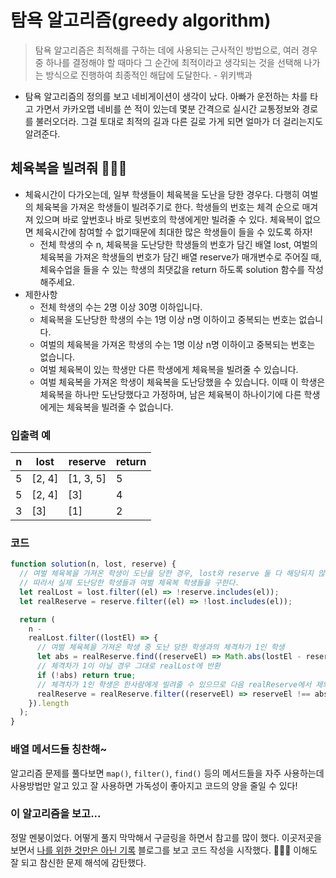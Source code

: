 # 탐욕 알고리즘(greedy algorithm)

> 탐욕 알고리즘은 최적해를 구하는 데에 사용되는 근사적인 방법으로, 여러 경우 중 하나를 결정해야 할 때마다 그 순간에 최적이라고 생각되는 것을 선택해 나가는 방식으로 진행하여 최종적인 해답에 도달한다. - 위키백과

- 탐욕 알고리즘의 정의를 보고 네비게이션이 생각이 났다. 아빠가 운전하는 차를 타고 가면서 카카오맵 네비를 쓴 적이 있는데 몇분 간격으로 실시간 교통정보와 경로를 불러오더라. 그걸 토대로 최적의 길과 다른 길로 가게 되면 얼마가 더 걸리는지도 알려준다.

## 체육복을 빌려줘 🏃🏻‍♂️

- 체육시간이 다가오는데, 일부 학생들이 체육복을 도난을 당한 경우다. 다행히 여벌의 체육복을 가져온 학생들이 빌려주기로 한다. 학생들의 번호는 체격 순으로 매겨져 있으며 바로 앞번호나 바로 뒷번호의 학생에게만 빌려줄 수 있다. 체육복이 없으면 체육시간에 참여할 수 없기때문에 최대한 많은 학생들이 들을 수 있도록 하자!
  - 전체 학생의 수 n, 체육복을 도난당한 학생들의 번호가 담긴 배열 lost, 여벌의 체육복을 가져온 학생들의 번호가 담긴 배열 reserve가 매개변수로 주어질 때, 체육수업을 들을 수 있는 학생의 최댓값을 return 하도록 solution 함수를 작성해주세요.
- 제한사항
  - 전체 학생의 수는 2명 이상 30명 이하입니다.
  - 체육복을 도난당한 학생의 수는 1명 이상 n명 이하이고 중복되는 번호는 없습니다.
  - 여벌의 체육복을 가져온 학생의 수는 1명 이상 n명 이하이고 중복되는 번호는 없습니다.
  - 여벌 체육복이 있는 학생만 다른 학생에게 체육복을 빌려줄 수 있습니다.
  - 여벌 체육복을 가져온 학생이 체육복을 도난당했을 수 있습니다. 이때 이 학생은 체육복을 하나만 도난당했다고 가정하며, 남은 체육복이 하나이기에 다른 학생에게는 체육복을 빌려줄 수 없습니다.

### 입출력 예

| n   | lost   | reserve   | return |
| --- | ------ | --------- | ------ |
| 5   | [2, 4] | [1, 3, 5] | 5      |
| 5   | [2, 4] | [3]       | 4      |
| 3   | [3]    | [1]       | 2      |

### 코드

```js
function solution(n, lost, reserve) {
  // 여벌 체육복을 가져온 학생이 도난을 당한 경우, lost와 reserve 둘 다 해당되지 않는다고 볼 수 있다.
  // 따라서 실제 도난당한 학생들과 여벌 체육복 학생들을 구한다.
  let realLost = lost.filter((el) => !reserve.includes(el));
  let realReserve = reserve.filter((el) => !lost.includes(el));

  return (
    n -
    realLost.filter((lostEl) => {
      // 여벌 체육복을 가져온 학생 중 도난 당한 학생과의 체격차가 1인 학생
      let abs = realReserve.find((reserveEl) => Math.abs(lostEl - reserveEl) == 1);
      // 체격차가 1이 아닐 경우 그대로 realLost에 반환
      if (!abs) return true;
      // 체격차가 1인 학생은 한사람에게 빌려줄 수 있으므로 다음 realReserve에서 제외
      realReserve = realReserve.filter((reserveEl) => reserveEl !== abs);
    }).length
  );
}
```

### 배열 메서드들 칭찬해~

알고리즘 문제를 풀다보면 `map()`, `filter()`, `find()` 등의 메서드들을 자주 사용하는데 사용방법만 알고 있고 잘 사용하면 가독성이 좋아지고 코드의 양을 줄일 수 있다!

### 이 알고리즘을 보고...

정말 멘붕이었다. 어떻게 풀지 막막해서 구글링을 하면서 참고를 많이 했다. 이곳저곳을 보면서 [나를 위한 것만은 아닌 기록](https://jsikim1.tistory.com/52) 블로그를 보고 코드 작성을 시작했다. 🧑🏻‍💻 이해도 잘 되고 참신한 문제 해석에 감탄했다.
